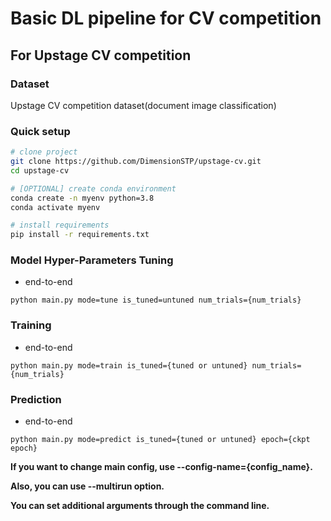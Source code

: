 # Basic DL pipeline for CV competition

## For Upstage CV competition

### Dataset
Upstage CV competition dataset(document image classification)

### Quick setup

```bash
# clone project
git clone https://github.com/DimensionSTP/upstage-cv.git
cd upstage-cv

# [OPTIONAL] create conda environment
conda create -n myenv python=3.8
conda activate myenv

# install requirements
pip install -r requirements.txt
```

### Model Hyper-Parameters Tuning

* end-to-end
```shell
python main.py mode=tune is_tuned=untuned num_trials={num_trials}
```

### Training

* end-to-end
```shell
python main.py mode=train is_tuned={tuned or untuned} num_trials={num_trials}
```

### Prediction

* end-to-end
```shell
python main.py mode=predict is_tuned={tuned or untuned} epoch={ckpt epoch}
```

__If you want to change main config, use --config-name={config_name}.__

__Also, you can use --multirun option.__

__You can set additional arguments through the command line.__